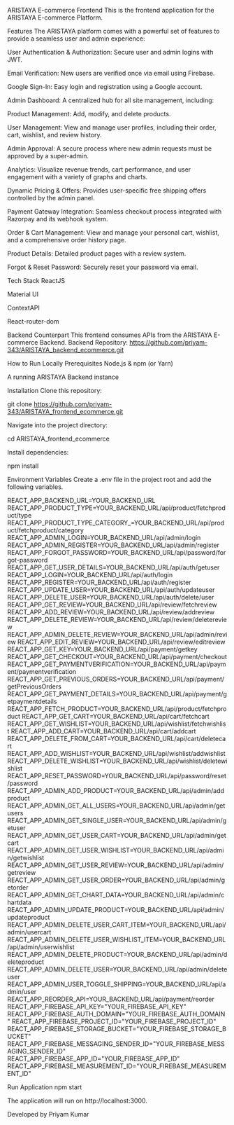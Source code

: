 ARISTAYA E-commerce Frontend This is the frontend application for the ARISTAYA E-commerce Platform.

Features The ARISTAYA platform comes with a powerful set of features to provide a seamless user and admin experience:

User Authentication & Authorization: Secure user and admin logins with JWT.

Email Verification: New users are verified once via email using Firebase.

Google Sign-In: Easy login and registration using a Google account.

Admin Dashboard: A centralized hub for all site management, including:

Product Management: Add, modify, and delete products.

User Management: View and manage user profiles, including their order, cart, wishlist, and review history.

Admin Approval: A secure process where new admin requests must be approved by a super-admin.

Analytics: Visualize revenue trends, cart performance, and user engagement with a variety of graphs and charts.

Dynamic Pricing & Offers: Provides user-specific free shipping offers controlled by the admin panel.

Payment Gateway Integration: Seamless checkout process integrated with Razorpay and its webhook system.

Order & Cart Management: View and manage your personal cart, wishlist, and a comprehensive order history page.

Product Details: Detailed product pages with a review system.

Forgot & Reset Password: Securely reset your password via email.

Tech Stack ReactJS

Material UI

ContextAPI

React-router-dom

Backend Counterpart This frontend consumes APIs from the ARISTAYA E-commerce Backend. Backend Repository: https://github.com/priyam-343/ARISTAYA_backend_ecommerce.git

How to Run Locally Prerequisites Node.js & npm (or Yarn)

A running ARISTAYA Backend instance

Installation Clone this repository:

git clone https://github.com/priyam-343/ARISTAYA_frontend_ecommerce.git

Navigate into the project directory:

cd ARISTAYA_frontend_ecommerce

Install dependencies:

npm install

Environment Variables Create a .env file in the project root and add the following variables.

REACT_APP_BACKEND_URL=YOUR_BACKEND_URL REACT_APP_PRODUCT_TYPE=YOUR_BACKEND_URL/api/product/fetchproduct/type REACT_APP_PRODUCT_TYPE_CATEGORY_=YOUR_BACKEND_URL/api/product/fetchproduct/category REACT_APP_ADMIN_LOGIN=YOUR_BACKEND_URL/api/admin/login REACT_APP_ADMIN_REGISTER=YOUR_BACKEND_URL/api/admin/register REACT_APP_FORGOT_PASSWORD=YOUR_BACKEND_URL/api/password/forgot-password REACT_APP_GET_USER_DETAILS=YOUR_BACKEND_URL/api/auth/getuser REACT_APP_LOGIN=YOUR_BACKEND_URL/api/auth/login REACT_APP_REGISTER=YOUR_BACKEND_URL/api/auth/register REACT_APP_UPDATE_USER=YOUR_BACKEND_URL/api/auth/updateuser REACT_APP_DELETE_USER=YOUR_BACKEND_URL/api/auth/delete/user REACT_APP_GET_REVIEW=YOUR_BACKEND_URL/api/review/fetchreview REACT_APP_ADD_REVIEW=YOUR_BACKEND_URL/api/review/addreview REACT_APP_DELETE_REVIEW=YOUR_BACKEND_URL/api/review/deletereview REACT_APP_ADMIN_DELETE_REVIEW=YOUR_BACKEND_URL/api/admin/review REACT_APP_EDIT_REVIEW=YOUR_BACKEND_URL/api/review/editreview REACT_APP_GET_KEY=YOUR_BACKEND_URL/api/payment/getkey REACT_APP_GET_CHECKOUT=YOUR_BACKEND_URL/api/payment/checkout REACT_APP_GET_PAYMENTVERIFICATION=YOUR_BACKEND_URL/api/payment/paymentverification REACT_APP_GET_PREVIOUS_ORDERS=YOUR_BACKEND_URL/api/payment/getPreviousOrders REACT_APP_GET_PAYMENT_DETAILS=YOUR_BACKEND_URL/api/payment/getpaymentdetails REACT_APP_FETCH_PRODUCT=YOUR_BACKEND_URL/api/product/fetchproduct REACT_APP_GET_CART=YOUR_BACKEND_URL/api/cart/fetchcart REACT_APP_GET_WISHLIST=YOUR_BACKEND_URL/api/wishlist/fetchwishlist REACT_APP_ADD_CART=YOUR_BACKEND_URL/api/cart/addcart REACT_APP_DELETE_FROM_CART=YOUR_BACKEND_URL/api/cart/deletecart REACT_APP_ADD_WISHLIST=YOUR_BACKEND_URL/api/wishlist/addwishlist REACT_APP_DELETE_WISHLIST=YOUR_BACKEND_URL/api/wishlist/deletewishlist REACT_APP_RESET_PASSWORD=YOUR_BACKEND_URL/api/password/reset/password REACT_APP_ADMIN_ADD_PRODUCT=YOUR_BACKEND_URL/api/admin/addproduct REACT_APP_ADMIN_GET_ALL_USERS=YOUR_BACKEND_URL/api/admin/getusers REACT_APP_ADMIN_GET_SINGLE_USER=YOUR_BACKEND_URL/api/admin/getuser REACT_APP_ADMIN_GET_USER_CART=YOUR_BACKEND_URL/api/admin/getcart REACT_APP_ADMIN_GET_USER_WISHLIST=YOUR_BACKEND_URL/api/admin/getwishlist REACT_APP_ADMIN_GET_USER_REVIEW=YOUR_BACKEND_URL/api/admin/getreview REACT_APP_ADMIN_GET_USER_ORDER=YOUR_BACKEND_URL/api/admin/getorder REACT_APP_ADMIN_GET_CHART_DATA=YOUR_BACKEND_URL/api/admin/chartdata REACT_APP_ADMIN_UPDATE_PRODUCT=YOUR_BACKEND_URL/api/admin/updateproduct REACT_APP_ADMIN_DELETE_USER_CART_ITEM=YOUR_BACKEND_URL/api/admin/usercart REACT_APP_ADMIN_DELETE_USER_WISHLIST_ITEM=YOUR_BACKEND_URL/api/admin/userwishlist REACT_APP_ADMIN_DELETE_PRODUCT=YOUR_BACKEND_URL/api/admin/deleteproduct REACT_APP_ADMIN_DELETE_USER=YOUR_BACKEND_URL/api/admin/deleteuser REACT_APP_ADMIN_USER_TOGGLE_SHIPPING=YOUR_BACKEND_URL/api/admin/user REACT_APP_REORDER_API=YOUR_BACKEND_URL/api/payment/reorder REACT_APP_FIREBASE_API_KEY="YOUR_FIREBASE_API_KEY" REACT_APP_FIREBASE_AUTH_DOMAIN="YOUR_FIREBASE_AUTH_DOMAIN" REACT_APP_FIREBASE_PROJECT_ID="YOUR_FIREBASE_PROJECT_ID" REACT_APP_FIREBASE_STORAGE_BUCKET="YOUR_FIREBASE_STORAGE_BUCKET" REACT_APP_FIREBASE_MESSAGING_SENDER_ID="YOUR_FIREBASE_MESSAGING_SENDER_ID" REACT_APP_FIREBASE_APP_ID="YOUR_FIREBASE_APP_ID" REACT_APP_FIREBASE_MEASUREMENT_ID="YOUR_FIREBASE_MEASUREMENT_ID"

Run Application npm start

The application will run on http://localhost:3000.

Developed by Priyam Kumar